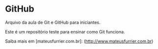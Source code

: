 # GitHub

Arquivo da aula de Git e GitHub para iniciantes.

Este é um repositório teste para ensinar como Git funciona.

Saiba mais em [mateusfurrier.com.br]: (http://www.mateusfurrier.com.br)
